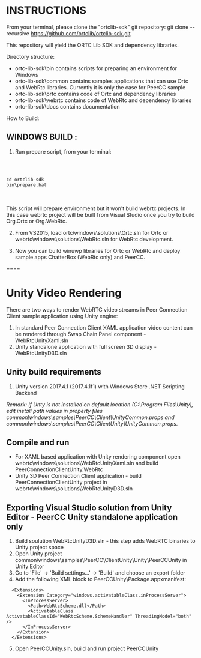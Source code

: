 INSTRUCTIONS
=======

From your terminal, please clone the "ortclib-sdk" git repository:
git clone --recursive https://github.com/ortclib/ortclib-sdk.git

This repository will yield the ORTC Lib SDK and dependency libraries.

Directory structure:

- ortc-lib-sdk\bin          	contains scripts for preparing an environment for Windows
- ortc-lib-sdk\common          contains samples applications that can use Ortc and WebRtc libraries. Currently it is only the case for PeerCC sample 
- ortc-lib-sdk\ortc    		contains code of Ortc and dependency libraries
- ortc-lib-sdk\webrtc    		contains code of WebRtc and dependency libraries
- ortc-lib-sdk\docs			contains documentation


How to Build:

WINDOWS BUILD :
----------------------------

1) Run prepare script, from your terminal:
<br />
<pre>
<code>
cd ortclib-sdk
bin\prepare.bat
</code>
</pre>
<br />
This script will prepare environment but it won't build webrtc projects. In this case webrtc project will be built from Visual Studio once you try to build Org.Ortc or Org.WebRtc.

2) From VS2015, load ortc\windows\solutions\Ortc.sln for Ortc or webrtc\windows\solutions\WebRtc.sln for WebRtc development.

3) Now you can build winuwp libraries for Ortc or WebRtc and deploy sample apps ChatterBox (WebRtc only) and PeerCC.

====

# Unity Video Rendering

There are two ways to render WebRTC video streams in Peer Connection Client sample application using Unity engine:
1. In standard Peer Connection Client XAML application video content can be rendered through Swap Chain Panel component - WebRtcUnityXaml.sln
2. Unity standalone application with full screen 3D display - WebRtcUnityD3D.sln

## Unity build requirements

1. Unity version 2017.4.1 (2017.4.1f1) with Windows Store .NET Scripting Backend

*Remark: If Unty is not installed on default location (C:\Program Files\Unity), edit install path values in property files common\windows\samples\PeerCC\Client\UnityCommon.props and common\windows\samples\PeerCC\ClientUnity\UnityCommon.props.*

## Compile and run

* For XAML based application with Unity rendering component open webrtc\windows\solutions\WebRtcUnityXaml.sln and build PeerConnectionClientUnity.WebRtc
* Unity 3D Peer Connection Client application - build PeerConnectionClientUnity project in webrtc\windows\solutions\WebRtcUnityD3D.sln

## Exporting Visual Studio solution from Unity Editor - PeerCC Unity standalone application only

1. Build soulution WebRtcUnityD3D.sln - this step adds WebRTC binaries to Unity project space
2. Open Unity project common\windows\samples\PeerCC\ClientUnity\Unity\PeerCCUnity in Unity Editor
3. Go to 'File' -> 'Build settings...' -> 'Build' and choose an export folder
4. Add the following XML block to PeerCCUnity\Package.appxmanifest:
```
  <Extensions>
    <Extension Category="windows.activatableClass.inProcessServer">
      <InProcessServer>
        <Path>WebRtcScheme.dll</Path>
        <ActivatableClass ActivatableClassId="WebRtcScheme.SchemeHandler" ThreadingModel="both" />
      </InProcessServer>
    </Extension>
  </Extensions>
```
5. Open PeerCCUnity.sln, build and run project PeerCCUnity
